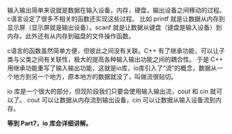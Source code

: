 输入输出简单来说就是数据在输入设备，内存，硬盘，输出设备之间移动的过程。
c语言设定了很多不相关的函数还实现这些过程。
比如 printf 就是让数据从内存到显示屏（显示屏就是输出设备）。scanf 就是让数据从键盘（键盘是输入设备）到内存。此外还有从内存到磁盘的文件操作函数。

c语言的函数虽然简单方便，但彼此之间没有关联。C++ 有了继承功能，可以让子类与父类之间有关联性，极大的提高各种输入输出功能之间的耦合性。
于是 C++ 用继承功能重写了输入输出功能，这就是io库，io库引入了“流”的概念，数据从一个地方到另一个地方，原本地方的数据就没了，叫做流很贴切。

io 库是一个很大的部分，但现阶段我们只要会使用输入输出流，cout 和 cin 就可以了。
cout 可以让数据从内存流到输出设备，cin 可以让数据从输入设备流到内存。

**等到 Part7，io 库会详细讲解。**
